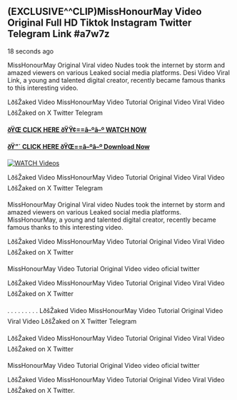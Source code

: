## (EXCLUSIVE^^CLIP)MissHonourMay Video Original Full HD Tiktok Instagram Twitter Telegram Link #a7w7z

18 seconds ago

MissHonourMay Original Viral video Nudes took the internet by storm and amazed viewers on various Leaked social media platforms. Desi Video Viral Link, a young and talented digital creator, recently became famous thanks to this interesting video.

LðšŽaked Video MissHonourMay Video Tutorial Original Video Viral Video LðšŽaked on X Twitter Telegram

**[ðŸŒ CLICK HERE ðŸŸ¢==â–ºâ–º WATCH NOW](https://clips-mediaa.blogspot.com/2025/02/video-viral-download.html)**

**[ðŸ”´ CLICK HERE ðŸŒ==â–ºâ–º Download Now](https://clips-mediaa.blogspot.com/2025/02/video-viral-download.html)**

[![WATCH Videos](https://i.imgur.com/dJHk4Zq.gif)](https://clips-mediaa.blogspot.com/2025/02/video-viral-download.html)

LðšŽaked Video MissHonourMay Video Tutorial Original Video Viral Video LðšŽaked on X Twitter Telegram

MissHonourMay Original Viral video Nudes took the internet by storm and amazed viewers on various Leaked social media platforms. MissHonourMay, a young and talented digital creator, recently became famous thanks to this interesting video.

LðšŽaked Video MissHonourMay Video Tutorial Original Video Viral Video LðšŽaked on X Twitter

MissHonourMay Video Tutorial Original Video video oficial twitter

LðšŽaked Video MissHonourMay Video Tutorial Original Video Viral Video LðšŽaked on X Twitter

. . . . . . . . . LðšŽaked Video MissHonourMay Video Tutorial Original Video Viral Video LðšŽaked on X Twitter Telegram

LðšŽaked Video MissHonourMay Video Tutorial Original Video Viral Video LðšŽaked on X Twitter

MissHonourMay Video Tutorial Original Video video oficial twitter

LðšŽaked Video MissHonourMay Video Tutorial Original Video Viral Video LðšŽaked on X Twitter.